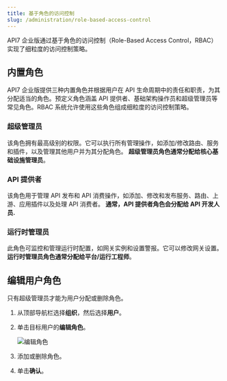 ```yaml
---
title: 基于角色的访问控制
slug: /administration/role-based-access-control
---
```


API7 企业版通过基于角色的访问控制（Role-Based Access Control，RBAC）实现了细粒度的访问控制策略。

## 内置角色

API7 企业版提供三种内置角色并根据用户在 API 生命周期中的责任和职责，为其分配适当的角色。预定义角色涵盖 API 提供者、基础架构操作员和超级管理员等常见角色。RBAC 系统允许使用这些角色组成细粒度的访问控制策略。

### 超级管理员

该角色拥有最高级别的权限。它可以执行所有管理操作，如添加/修改路由、服务和插件，以及管理其他用户并为其分配角色。
**超级管理员角色通常分配给核心基础设施管理员**。

### API 提供者

该角色用于管理 API 发布和 API 消费操作，如添加、修改和发布服务、路由、上游、应用插件以及处理 API 消费者。
**通常，API 提供者角色会分配给 API 开发人员.**

### 运行时管理员

此角色可监控和管理运行时配置，如网关实例和设置警报。它可以修改网关设置。
**运行时管理员角色通常分配给平台/运行工程师**。

## 编辑用户角色

只有超级管理员才能为用户分配或删除角色。

1. 从顶部导航栏选择**组织**，然后选择**用户**。
2. 单击目标用户的**编辑角色**。

    ![编辑角色](https://static.apiseven.com/uploads/2023/12/06/qqV3KXlH_update-license_zh.png)

3. 添加或删除角色。
4. 单击**确认**。
